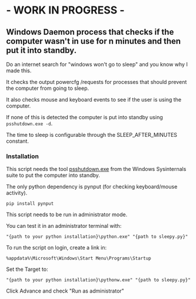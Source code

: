# - WORK IN PROGRESS -

## Windows Daemon process that checks if the computer wasn't in use for n minutes and then put it into standby.

Do an internet search for "windows won't go to sleep" and you know why I made this.

It checks the output powercfg /requests for processes that should prevent the computer from going to sleep.

It also checks mouse and keyboard events to see if the user is using the computer.

If none of this is detected the computer is put into standby using `psshutdown.exe -d`.

The time to sleep is configurable through the SLEEP_AFTER_MINUTES constant.

### Installation
This script needs the tool [psshutdown.exe](https://learn.microsoft.com/en-us/sysinternals/downloads/psshutdown) from the Windows Sysinternals suite to put the computer into standby.

The only python dependency is pynput (for checking keyboard/mouse activity).

```
pip install pynput
```

This script needs to be run in administrator mode.

You can test it in an administrator terminal with:

```
"{path to your python installation}\python.exe" "{path to sleepy.py}"
```

To run the script on login, create a link in:

```
%appdata%\Microsoft\Windows\Start Menu\Programs\Startup
```

Set the Target to:

```
"{path to your python installation}\pythonw.exe" "{path to sleepy.py}"
```

Click Advance and check "Run as administrator"
